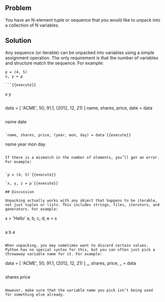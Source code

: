## Problem

You have an N-element tuple or sequence that you would like to unpack into a collection of N variables.

## Solution

Any sequence (or iterable) can be unpacked into variables using a simple assignment operation. The only requirement is that the number of variables and structure match the sequence. For example:

```
p = (4, 5)
x, y = p

```{{execute}}

```
x
y

```{{execute}}

```
data = [ 'ACME', 50, 91.1, (2012, 12, 21) ]
name, shares, price, date = data

```{{execute}}

```
name
date

```{{execute}}

`name, shares, price, (year, mon, day) = data`{{execute}}

```
name
year
mon
day

```{{execute}}

If there is a mismatch in the number of elements, you’ll get an error. For example:


`p = (4, 5)`{{execute}}

`x, y, z = p`{{execute}}

## Discussion

Unpacking actually works with any object that happens to be iterable, not just tuples or lists. This includes strings, files, iterators, and generators. For example:

```
s = 'Hello'
a, b, c, d, e = s

```{{execute}}

```
a
b
e

```{{execute}}

When unpacking, you may sometimes want to discard certain values. Python has no special syntax for this, but you can often just pick a throwaway variable name for it. For example:

```
data = [ 'ACME', 50, 91.1, (2012, 12, 21) ]
_, shares, price, _ = data

```{{execute}}

```
shares
price

```{{execute}}

However, make sure that the variable name you pick isn’t being used for something else already.